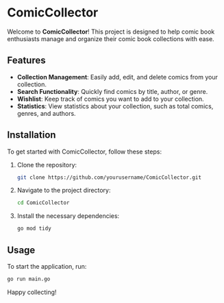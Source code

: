 # ComicCollector

Welcome to **ComicCollector**! This project is designed to help comic book enthusiasts manage and organize their comic book collections with ease.

## Features

- **Collection Management**: Easily add, edit, and delete comics from your collection.
- **Search Functionality**: Quickly find comics by title, author, or genre.
- **Wishlist**: Keep track of comics you want to add to your collection.
- **Statistics**: View statistics about your collection, such as total comics, genres, and authors.

## Installation

To get started with ComicCollector, follow these steps:

1. Clone the repository:
    ```sh
    git clone https://github.com/yourusername/ComicCollector.git
    ```
2. Navigate to the project directory:
    ```sh
    cd ComicCollector
    ```
3. Install the necessary dependencies:
    ```sh
    go mod tidy
    ```

## Usage

To start the application, run:
```sh
go run main.go
```

Happy collecting!
